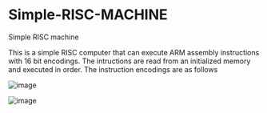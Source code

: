 # Simple-RISC-MACHINE
Simple RISC machine

This is a simple RISC computer that can execute ARM assembly instructions with 16 bit encodings. The intructions are read from an initialized memory and executed in order.
The instruction encodings are as follows

![image](https://user-images.githubusercontent.com/73015873/153132443-40ed14b6-0f3c-44b5-9a3c-4e7ac476b4c3.png)


![image](https://user-images.githubusercontent.com/73015873/153132550-343c8228-053f-4fe9-b8ea-6d741b6fb853.png)




